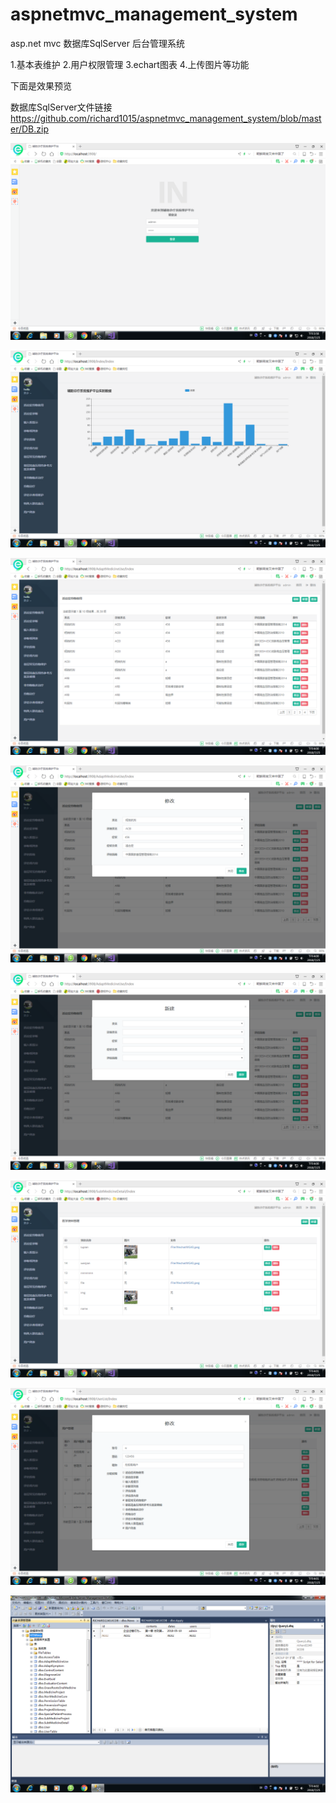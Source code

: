 # aspnetmvc_management_system
asp.net mvc 数据库SqlServer 后台管理系统 

1.基本表维护
2.用户权限管理 
3.echart图表 
4.上传图片等功能 

下面是效果预览

数据库SqlServer文件链接 https://github.com/richard1015/aspnetmvc_management_system/blob/master/DB.zip

![演示](/1%E7%99%BB%E5%BD%95.png "1.png")

![演示](/2%E9%A6%96%E9%A1%B5.png "2.png")

![演示](/3%E5%88%97%E8%A1%A8%E7%AE%A1%E7%90%86.png "3.png")

![演示](/4%E5%88%97%E8%A1%A8%E4%BF%AE%E6%94%B9.png "4.png")

![演示](/5%E6%96%B0%E5%A2%9E.png "5.png")

![演示](/6%E5%9B%BE%E7%89%87%E4%B8%8A%E4%BC%A0.png "6.png")

![演示](/7%E6%9D%83%E9%99%90%E7%AE%A1%E7%90%86.png "7.png")

![演示](/8%E6%95%B0%E6%8D%AE%E5%BA%93%E9%A2%84%E8%A7%88.png "8.png")
